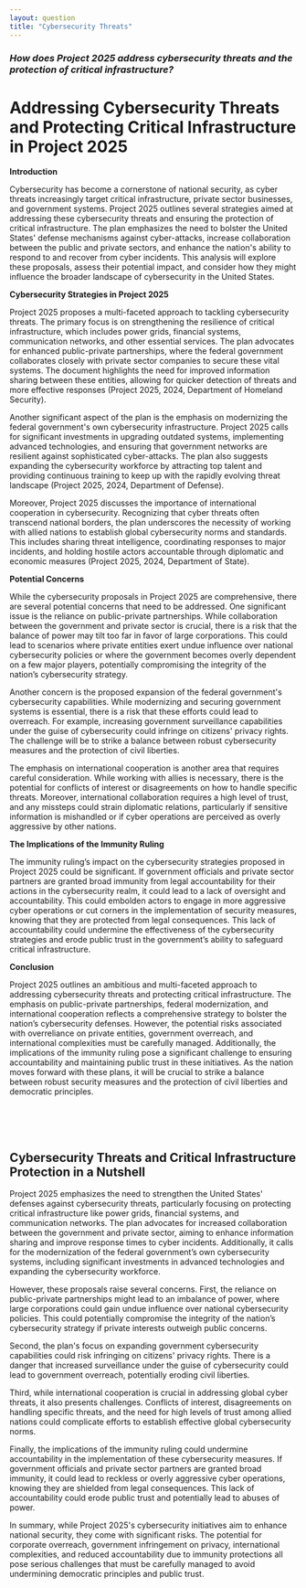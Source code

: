 ```yaml
---
layout: question
title: "Cybersecurity Threats"
---
```


### *How does Project 2025 address cybersecurity threats and the protection of critical infrastructure?*


# Addressing Cybersecurity Threats and Protecting Critical Infrastructure in Project 2025

**Introduction**

Cybersecurity has become a cornerstone of national security, as cyber threats increasingly target critical infrastructure, private sector businesses, and government systems. Project 2025 outlines several strategies aimed at addressing these cybersecurity threats and ensuring the protection of critical infrastructure. The plan emphasizes the need to bolster the United States' defense mechanisms against cyber-attacks, increase collaboration between the public and private sectors, and enhance the nation's ability to respond to and recover from cyber incidents. This analysis will explore these proposals, assess their potential impact, and consider how they might influence the broader landscape of cybersecurity in the United States.

**Cybersecurity Strategies in Project 2025**

Project 2025 proposes a multi-faceted approach to tackling cybersecurity threats. The primary focus is on strengthening the resilience of critical infrastructure, which includes power grids, financial systems, communication networks, and other essential services. The plan advocates for enhanced public-private partnerships, where the federal government collaborates closely with private sector companies to secure these vital systems. The document highlights the need for improved information sharing between these entities, allowing for quicker detection of threats and more effective responses (Project 2025, 2024, Department of Homeland Security).

Another significant aspect of the plan is the emphasis on modernizing the federal government's own cybersecurity infrastructure. Project 2025 calls for significant investments in upgrading outdated systems, implementing advanced technologies, and ensuring that government networks are resilient against sophisticated cyber-attacks. The plan also suggests expanding the cybersecurity workforce by attracting top talent and providing continuous training to keep up with the rapidly evolving threat landscape (Project 2025, 2024, Department of Defense).

Moreover, Project 2025 discusses the importance of international cooperation in cybersecurity. Recognizing that cyber threats often transcend national borders, the plan underscores the necessity of working with allied nations to establish global cybersecurity norms and standards. This includes sharing threat intelligence, coordinating responses to major incidents, and holding hostile actors accountable through diplomatic and economic measures (Project 2025, 2024, Department of State).

**Potential Concerns**

While the cybersecurity proposals in Project 2025 are comprehensive, there are several potential concerns that need to be addressed. One significant issue is the reliance on public-private partnerships. While collaboration between the government and private sector is crucial, there is a risk that the balance of power may tilt too far in favor of large corporations. This could lead to scenarios where private entities exert undue influence over national cybersecurity policies or where the government becomes overly dependent on a few major players, potentially compromising the integrity of the nation’s cybersecurity strategy.

Another concern is the proposed expansion of the federal government's cybersecurity capabilities. While modernizing and securing government systems is essential, there is a risk that these efforts could lead to overreach. For example, increasing government surveillance capabilities under the guise of cybersecurity could infringe on citizens' privacy rights. The challenge will be to strike a balance between robust cybersecurity measures and the protection of civil liberties.

The emphasis on international cooperation is another area that requires careful consideration. While working with allies is necessary, there is the potential for conflicts of interest or disagreements on how to handle specific threats. Moreover, international collaboration requires a high level of trust, and any missteps could strain diplomatic relations, particularly if sensitive information is mishandled or if cyber operations are perceived as overly aggressive by other nations.

**The Implications of the Immunity Ruling**

The immunity ruling’s impact on the cybersecurity strategies proposed in Project 2025 could be significant. If government officials and private sector partners are granted broad immunity from legal accountability for their actions in the cybersecurity realm, it could lead to a lack of oversight and accountability. This could embolden actors to engage in more aggressive cyber operations or cut corners in the implementation of security measures, knowing that they are protected from legal consequences. This lack of accountability could undermine the effectiveness of the cybersecurity strategies and erode public trust in the government’s ability to safeguard critical infrastructure.

**Conclusion**

Project 2025 outlines an ambitious and multi-faceted approach to addressing cybersecurity threats and protecting critical infrastructure. The emphasis on public-private partnerships, federal modernization, and international cooperation reflects a comprehensive strategy to bolster the nation’s cybersecurity defenses. However, the potential risks associated with overreliance on private entities, government overreach, and international complexities must be carefully managed. Additionally, the implications of the immunity ruling pose a significant challenge to ensuring accountability and maintaining public trust in these initiatives. As the nation moves forward with these plans, it will be crucial to strike a balance between robust security measures and the protection of civil liberties and democratic principles.

<br><br><br>

## <span id="nutshell">Cybersecurity Threats and Critical Infrastructure Protection in a Nutshell</span>

Project 2025 emphasizes the need to strengthen the United States' defenses against cybersecurity threats, particularly focusing on protecting critical infrastructure like power grids, financial systems, and communication networks. The plan advocates for increased collaboration between the government and private sector, aiming to enhance information sharing and improve response times to cyber incidents. Additionally, it calls for the modernization of the federal government’s own cybersecurity systems, including significant investments in advanced technologies and expanding the cybersecurity workforce.

However, these proposals raise several concerns. First, the reliance on public-private partnerships might lead to an imbalance of power, where large corporations could gain undue influence over national cybersecurity policies. This could potentially compromise the integrity of the nation’s cybersecurity strategy if private interests outweigh public concerns. 

Second, the plan's focus on expanding government cybersecurity capabilities could risk infringing on citizens' privacy rights. There is a danger that increased surveillance under the guise of cybersecurity could lead to government overreach, potentially eroding civil liberties.

Third, while international cooperation is crucial in addressing global cyber threats, it also presents challenges. Conflicts of interest, disagreements on handling specific threats, and the need for high levels of trust among allied nations could complicate efforts to establish effective global cybersecurity norms.

Finally, the implications of the immunity ruling could undermine accountability in the implementation of these cybersecurity measures. If government officials and private sector partners are granted broad immunity, it could lead to reckless or overly aggressive cyber operations, knowing they are shielded from legal consequences. This lack of accountability could erode public trust and potentially lead to abuses of power.

In summary, while Project 2025's cybersecurity initiatives aim to enhance national security, they come with significant risks. The potential for corporate overreach, government infringement on privacy, international complexities, and reduced accountability due to immunity protections all pose serious challenges that must be carefully managed to avoid undermining democratic principles and public trust.
